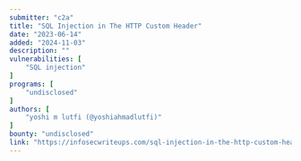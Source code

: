 ```yaml
---
submitter: "c2a"
title: "SQL Injection in The HTTP Custom Header"
date: "2023-06-14"
added: "2024-11-03"
description: ""
vulnerabilities: [
    "SQL injection"
]
programs: [
    "undisclosed"
]
authors: [
    "yoshi m lutfi (@yoshiahmadlutfi)"
]
bounty: "undisclosed"
link: "https://infosecwriteups.com/sql-injection-in-the-http-custom-header-fd117ba1435e"
---
```




